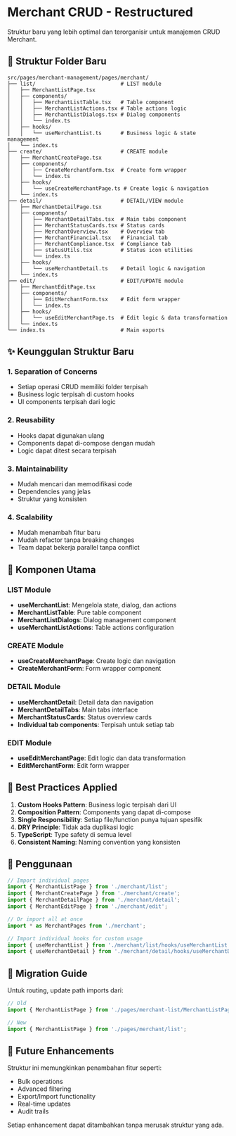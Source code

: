 # Merchant CRUD - Restructured

Struktur baru yang lebih optimal dan terorganisir untuk manajemen CRUD Merchant.

## 📁 Struktur Folder Baru

```
src/pages/merchant-management/pages/merchant/
├── list/                           # LIST module
│   ├── MerchantListPage.tsx       
│   ├── components/
│   │   ├── MerchantListTable.tsx   # Table component
│   │   ├── MerchantListActions.tsx # Table actions logic
│   │   ├── MerchantListDialogs.tsx # Dialog components
│   │   └── index.ts
│   ├── hooks/
│   │   └── useMerchantList.ts      # Business logic & state management
│   └── index.ts
├── create/                         # CREATE module
│   ├── MerchantCreatePage.tsx
│   ├── components/
│   │   ├── CreateMerchantForm.tsx  # Create form wrapper
│   │   └── index.ts
│   ├── hooks/
│   │   └── useCreateMerchantPage.ts # Create logic & navigation
│   └── index.ts
├── detail/                         # DETAIL/VIEW module
│   ├── MerchantDetailPage.tsx
│   ├── components/
│   │   ├── MerchantDetailTabs.tsx  # Main tabs component
│   │   ├── MerchantStatusCards.tsx # Status cards
│   │   ├── MerchantOverview.tsx    # Overview tab
│   │   ├── MerchantFinancial.tsx   # Financial tab
│   │   ├── MerchantCompliance.tsx  # Compliance tab
│   │   ├── statusUtils.tsx         # Status icon utilities
│   │   └── index.ts
│   ├── hooks/
│   │   └── useMerchantDetail.ts    # Detail logic & navigation
│   └── index.ts
├── edit/                           # EDIT/UPDATE module
│   ├── MerchantEditPage.tsx
│   ├── components/
│   │   ├── EditMerchantForm.tsx    # Edit form wrapper
│   │   └── index.ts
│   ├── hooks/
│   │   └── useEditMerchantPage.ts  # Edit logic & data transformation
│   └── index.ts
└── index.ts                        # Main exports
```

## ✨ Keunggulan Struktur Baru

### 1. **Separation of Concerns**
- Setiap operasi CRUD memiliki folder terpisah
- Business logic terpisah di custom hooks
- UI components terpisah dari logic

### 2. **Reusability**
- Hooks dapat digunakan ulang
- Components dapat di-compose dengan mudah
- Logic dapat ditest secara terpisah

### 3. **Maintainability**
- Mudah mencari dan memodifikasi code
- Dependencies yang jelas
- Struktur yang konsisten

### 4. **Scalability**
- Mudah menambah fitur baru
- Mudah refactor tanpa breaking changes
- Team dapat bekerja parallel tanpa conflict

## 🔧 Komponen Utama

### LIST Module
- **useMerchantList**: Mengelola state, dialog, dan actions
- **MerchantListTable**: Pure table component
- **MerchantListDialogs**: Dialog management component
- **useMerchantListActions**: Table actions configuration

### CREATE Module
- **useCreateMerchantPage**: Create logic dan navigation
- **CreateMerchantForm**: Form wrapper component

### DETAIL Module
- **useMerchantDetail**: Detail data dan navigation
- **MerchantDetailTabs**: Main tabs interface
- **MerchantStatusCards**: Status overview cards
- **Individual tab components**: Terpisah untuk setiap tab

### EDIT Module
- **useEditMerchantPage**: Edit logic dan data transformation
- **EditMerchantForm**: Edit form wrapper

## 🎯 Best Practices Applied

1. **Custom Hooks Pattern**: Business logic terpisah dari UI
2. **Composition Pattern**: Components yang dapat di-compose
3. **Single Responsibility**: Setiap file/function punya tujuan spesifik
4. **DRY Principle**: Tidak ada duplikasi logic
5. **TypeScript**: Type safety di semua level
6. **Consistent Naming**: Naming convention yang konsisten

## 🚀 Penggunaan

```typescript
// Import individual pages
import { MerchantListPage } from './merchant/list';
import { MerchantCreatePage } from './merchant/create';
import { MerchantDetailPage } from './merchant/detail';
import { MerchantEditPage } from './merchant/edit';

// Or import all at once
import * as MerchantPages from './merchant';

// Import individual hooks for custom usage
import { useMerchantList } from './merchant/list/hooks/useMerchantList';
import { useMerchantDetail } from './merchant/detail/hooks/useMerchantDetail';
```

## 📝 Migration Guide

Untuk routing, update path imports dari:
```typescript
// Old
import { MerchantListPage } from './pages/merchant-list/MerchantListPage';

// New
import { MerchantListPage } from './pages/merchant/list';
```

## 🔄 Future Enhancements

Struktur ini memungkinkan penambahan fitur seperti:
- Bulk operations
- Advanced filtering
- Export/Import functionality
- Real-time updates
- Audit trails

Setiap enhancement dapat ditambahkan tanpa merusak struktur yang ada.
